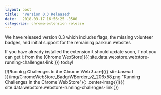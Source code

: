 ```yaml
---
layout: post
title:  "Version 0.3 Released"
date:   2018-03-17 16:56:25 -0500
categories: chrome-extension release
---
```

We have released version 0.3 which includes flags, the missing volunteer badges,
and initial support for the remaining parkrun websites

If you have already installed the extension it should update soon, if not you can get it
from the [Chrome WebStore]({{ site.data.webstore.webstore-running-challenges-link }}) today!

[![Running Challenges in the Chrome Web Store]({{ site.baseurl }}/img/ChromeWebStore_BadgeWBorder_v2_206x58.png "Running Challenges in the Chrome Web Store"){: .center-image}]({{ site.data.webstore.webstore-running-challenges-link }})
